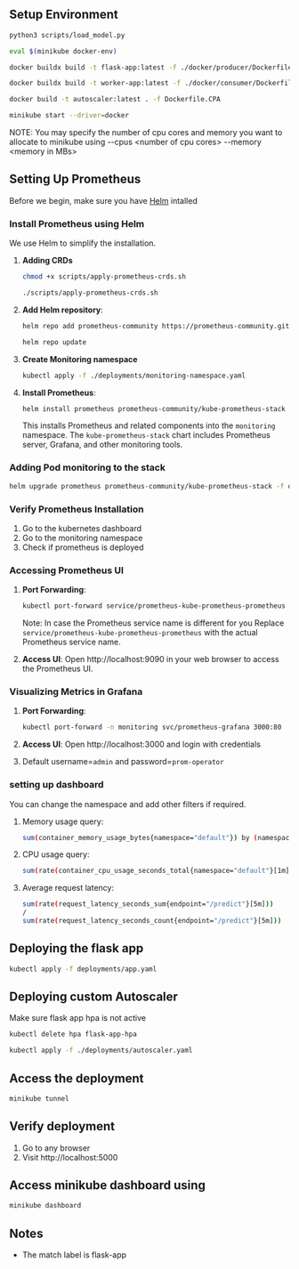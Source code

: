## Setup Environment
```bash
python3 scripts/load_model.py
```
```bash
eval $(minikube docker-env)
```
``` bash
docker buildx build -t flask-app:latest -f ./docker/producer/Dockerfile.flaskapp .
```
``` bash
docker buildx build -t worker-app:latest -f ./docker/consumer/Dockerfile.worker .
```
``` bash
docker build -t autoscaler:latest . -f Dockerfile.CPA 
```
``` bash
minikube start --driver=docker
```
NOTE: You may specify the number of cpu cores and memory you want to allocate to minikube using --cpus \<number of cpu cores> --memory \<memory in MBs>

## Setting Up Prometheus
Before we begin, make sure you have [Helm](https://helm.sh/docs/intro/install/) intalled

### Install Prometheus using Helm

We use Helm to simplify the installation.
1. **Adding CRDs**
    ``` bash
    chmod +x scripts/apply-prometheus-crds.sh
    ```
    ``` bash
    ./scripts/apply-prometheus-crds.sh
    ```
2. **Add Helm repository**:
   ```bash
   helm repo add prometheus-community https://prometheus-community.github.io/helm-charts
   ```
   ```bash
   helm repo update
   ```
3. **Create Monitoring namespace**
    ```bash
    kubectl apply -f ./deployments/monitoring-namespace.yaml
    ```
    
4. **Install Prometheus**:
   ```bash
   helm install prometheus prometheus-community/kube-prometheus-stack --namespace monitoring
   ```
   This installs Prometheus and related components into the `monitoring` namespace. The `kube-prometheus-stack` chart includes Prometheus server, Grafana, and other monitoring tools.

### Adding Pod monitoring to the stack
```bash
helm upgrade prometheus prometheus-community/kube-prometheus-stack -f deployments/prometheus.yaml -n monitoring
```

### Verify Prometheus Installation

1. Go to the kubernetes dashboard 
2. Go to the monitoring namespace
3. Check if prometheus is deployed

### Accessing Prometheus UI

1. **Port Forwarding**:
   ```bash
   kubectl port-forward service/prometheus-kube-prometheus-prometheus 9090:9090 -n monitoring
   ```
   Note: In case the Prometheus service name is different for you Replace `service/prometheus-kube-prometheus-prometheus` with the actual Prometheus service name.

2. **Access UI**: Open http://localhost:9090 in your web browser to access the Prometheus UI.

### Visualizing Metrics in Grafana

1. **Port Forwarding**:
   ```bash
   kubectl port-forward -n monitoring svc/prometheus-grafana 3000:80
   ```
2. **Access UI**: Open http://localhost:3000 and login with credentials 

3. Default username=`admin` and password=`prom-operator`

### setting up dashboard
You can change the namespace and add other filters if required.
1. Memory usage query:
   ```bash 
   sum(container_memory_usage_bytes{namespace="default"}) by (namespace, pod)
   ```
2. CPU usage query: 
   ```bash 
   sum(rate(container_cpu_usage_seconds_total{namespace="default"}[1m])) by (namespace, pod)
   ```
3. Average request latency:
   ```bash
   sum(rate(request_latency_seconds_sum{endpoint="/predict"}[5m])) 
   / 
   sum(rate(request_latency_seconds_count{endpoint="/predict"}[5m]))
   ``` 
## Deploying the flask app
``` bash
kubectl apply -f deployments/app.yaml
``` 
## Deploying custom Autoscaler
Make sure flask app hpa is not active
```bash
kubectl delete hpa flask-app-hpa
```
```bash
kubectl apply -f ./deployments/autoscaler.yaml
```

## Access the deployment 
```bash 
minikube tunnel
```

## Verify deployment
1. Go to any browser 
2. Visit http://localhost:5000

## Access minikube dashboard using
```bash 
minikube dashboard
```
## Notes 
- The match label is flask-app